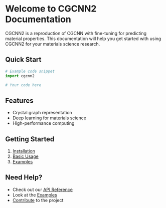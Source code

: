 # Welcome to CGCNN2 Documentation

CGCNN2 is a reproduction of CGCNN with fine-tuning for predicting material properties. This documentation will help you get started with using CGCNN2 for your materials science research.

## Quick Start

```python
# Example code snippet
import cgcnn2

# Your code here
```

## Features

- Crystal graph representation
- Deep learning for materials science
- High-performance computing

## Getting Started

1. [Installation](installation.md)
2. [Basic Usage](usage.md)
3. [Examples](examples.md)

## Need Help?

- Check out our [API Reference](api.md)
- Look at the [Examples](examples.md)
- [Contribute](contributing.md) to the project 